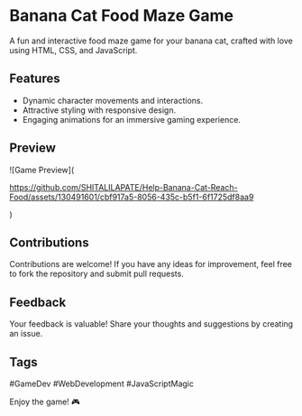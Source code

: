 # Banana Cat Food Maze Game

A fun and interactive food maze game for your banana cat, crafted with love using HTML, CSS, and JavaScript.

## Features

- Dynamic character movements and interactions.
- Attractive styling with responsive design.
- Engaging animations for an immersive gaming experience.

## Preview

![Game Preview](

https://github.com/SHITALILAPATE/Help-Banana-Cat-Reach-Food/assets/130491601/cbf917a5-8056-435c-b5f1-6f1725df8aa9

)

## Contributions

Contributions are welcome! If you have any ideas for improvement, feel free to fork the repository and submit pull requests.

## Feedback

Your feedback is valuable! Share your thoughts and suggestions by creating an issue.

## Tags

#GameDev #WebDevelopment #JavaScriptMagic

Enjoy the game! 🎮

